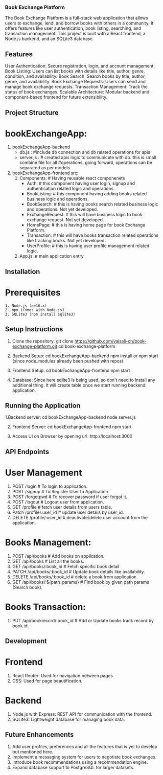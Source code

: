 ### Book Exchange Platform
The Book Exchange Platform is a full-stack web application that allows users to exchange, lend, and borrow books with others in a community. It offers features like user authentication, book listing, searching, and transaction management. This project is built with a React frontend, a Node.js backend, and an SQLite3 database.

## Features
User Authentication: Secure registration, login, and account management.
Book Listing: Users can list books with details like title, author, genre, condition, and availability.
Book Search: Search books by title, author, genre, and availability.
Book Exchange Requests: Users can send and manage book exchange requests.
Transaction Management: Track the status of book exchanges.
Scalable Architecture: Modular backend and component-based frontend for future extensibility.

## Project Structure

# bookExchangeApp:
  1. bookExchangeApp-backend
     * db.js :  #include db connection and db related operations for apis
     * server.js : # created apis logic to communicate with db. this is small combine file for all      #operations, going forward, operations can be separated as per models.
  2. bookExchangeApp-frontend
     src:
      1. Components: # Having reusable react componenets
          * Auth: # this component having user login, signup and authentication related logic and operations.
          * BookListing: # this component having adding books related business logic and operations.
          * BookSearch: # this is having books search related business logic and operations. Not yet developed.
          * ExchangeRequest: # this will have business logic to book exchange request. Not yet developed.
          * HomePage: # this is having home page for book Exchange Platform.
          * Transaction: # this will have books transaction related operations like tracking books. Not yet developed.
          * UserProfile: # this is having user profile management related logic.
      2. App.js: # main application entry

## Installation

   # Prerequisites
    1. Node.js (>=16.x)
    2. npm (Comes with Node.js)
    3. SQLite3 (npm install sqlite3)

## Setup Instructions

 1. Clone the repository:
    git clone https://github.com/vaisali-ch/book-exchange-platform.git
    cd book-exchange-platform

 2. Backend Setup:
    cd bookExchangeApp-backend
    npm install or npm start (since node_modules already been pushed with repos)

 3. Frontend Setup:
    cd bookExchangeApp-frontend
    npm start

 4. Database:
    Since here sqlite3 is being used, so don't need to install any additional thing. It will create table once we start running backend application.


## Running the Application 

  1.Backend server: 
    cd bookExchangeApp-backend
    node server.js
  
  2. Frontend Server:
    cd bookExchangeApp-frontend
    npm start

  3. Access UI on Browser by opening url:
    http://localhost:3000
  

## API Endpoints

# User Management
 1. POST /login		# To login to application.
 2. POST /signup	# To Register User to Application.
 3. POST /forgetpwd	# To recover password if user forgot it.
 4. POST /logout    # Logout user from application.
 5. GET /profile    # fetch user details from users table.
 6. Patch /profile/:user_id  # update user details by user_id.
 7. DELETE /profile/:user_id # deactivate/delete user account from the application.

# Books Management:
  1. POST /api/books  # Add books on application.
  2. GET /api/books   # List all the books.
  3. GET /api/books/:book_id # Fetch specific book detail
  4. PATCH /api/books/:book_id # Update book details like availability.
  5. DELETE /api/books/:book_id  # delete a book from application.
  6. GET /api/books/:${path_params}  # Find book by given path params (Search book).

# Books Transaction:
  1. PUT /api/bookrecord/:book_id  # Add or Update books track record by book id.

## Development

 # Frontend
   1. React Router: Used for navigation between pages
   2. CSS: Used for page beautification.

 # Backend
   1. Node.js with Express: REST API for communication with the frontend.
   2. SQLite3: Lightweight database for managing book data.

## Future Enhancements
   1. Add user profiles, preferences and all the features that is yet to develop but mentioned here.
   2. Implement a messaging system for users to negotiate book exchanges.
   3. Introduce book recommendations using a recommendation engine.
   4. Expand database support to PostgreSQL for larger datasets.
